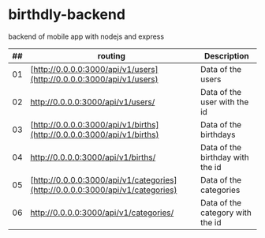 # birthdly-backend
backend of mobile app with nodejs and express

##|routing|Description
---|---|---
01|[http://0.0.0.0:3000/api/v1/users](http://0.0.0.0:3000/api/v1/users)|Data of the users
02|[http://0.0.0.0:3000/api/v1/users/<id>](http://0.0.0.0:3000/api/v1/users)|Data of the user with the id
03|[http://0.0.0.0:3000/api/v1/births](http://0.0.0.0:3000/api/v1/births)|Data of the birthdays
04|[http://0.0.0.0:3000/api/v1/births/<id>](http://0.0.0.0:3000/api/v1/births)|Data of the birthday with the id
05|[http://0.0.0.0:3000/api/v1/categories](http://0.0.0.0:3000/api/v1/categories)|Data of the categories
06|[http://0.0.0.0:3000/api/v1/categories/<id>](http://0.0.0.0:3000/api/v1/categories/1)|Data of the category with the id
